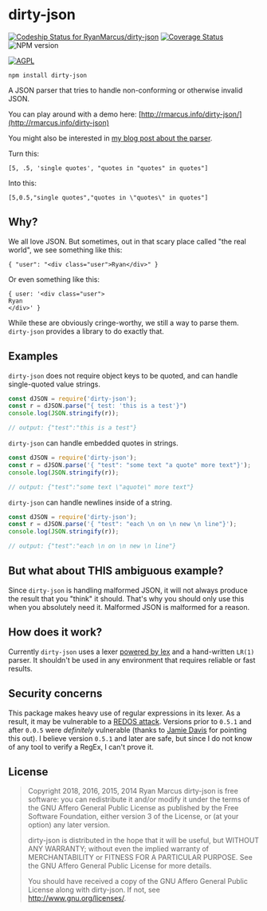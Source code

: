 # dirty-json

[ ![Codeship Status for RyanMarcus/dirty-json](https://codeship.com/projects/cbc19870-2e42-0132-d30c-4adef3b19db7/status)](https://www.codeship.io/projects/39346)  [![Coverage Status](https://coveralls.io/repos/github/RyanMarcus/dirty-json/badge.svg?branch=master)](https://coveralls.io/github/RyanMarcus/dirty-json?branch=master) ![NPM version](https://badge.fury.io/js/dirty-json.svg)


[ ![AGPL](http://www.gnu.org/graphics/agplv3-155x51.png) ](http://www.gnu.org/licenses/agpl-3.0.en.html)


```
npm install dirty-json
```


A JSON parser that tries to handle non-conforming or otherwise invalid JSON.


You can play around with a demo here: [http://rmarcus.info/dirty-json/](http://rmarcus.info/dirty-json)

You might also be interested in [my blog post about the parser](http://rmarcus.info/blog/2014/10/05/dirty-json-parser.html).

Turn this:

    [5, .5, 'single quotes', "quotes in "quotes" in quotes"]

Into this:

    [5,0.5,"single quotes","quotes in \"quotes\" in quotes"]

## Why?
We all love JSON. But sometimes, out in that scary place called "the real world", we see something like this:

    { "user": "<div class="user">Ryan</div>" }

Or even something like this:

    { user: '<div class="user">
	Ryan
	</div>' }

While these are obviously cringe-worthy, we still a way to parse them. `dirty-json` provides a library to do exactly that.

## Examples
`dirty-json` does not require object keys to be quoted, and can handle single-quoted value strings.

```javascript
const dJSON = require('dirty-json');
const r = dJSON.parse("{ test: 'this is a test'}")
console.log(JSON.stringify(r));

// output: {"test":"this is a test"}
```

`dirty-json` can handle embedded quotes in strings.

```javascript
const dJSON = require('dirty-json');
const r = dJSON.parse('{ "test": "some text "a quote" more text"}');
console.log(JSON.stringify(r));

// output: {"test":"some text \"aquote\" more text"}
```

`dirty-json` can handle newlines inside of a string.

```javascript
const dJSON = require('dirty-json');
const r = dJSON.parse('{ "test": "each \n on \n new \n line"}');
console.log(JSON.stringify(r));

// output: {"test":"each \n on \n new \n line"}
```

## But what about THIS ambiguous example?
Since `dirty-json` is handling malformed JSON, it will not always produce the result that you "think" it should. That's why you should only use this when you absolutely need it. Malformed JSON is malformed for a reason.

## How does it work?
Currently `dirty-json` uses a lexer [powered by lex](https://github.com/aaditmshah/lexer) and a hand-written `LR(1)` parser. It shouldn't be used in any environment that requires reliable or fast results.

## Security concerns

This package makes heavy use of regular expressions in its lexer. As a result, it may be vulnerable to a [REDOS attack](https://snyk.io/blog/redos-and-catastrophic-backtracking). Versions prior to `0.5.1` and after `0.0.5` were *definitely* vulnerable (thanks to [Jamie Davis](http://people.cs.vt.edu/~davisjam/) for pointing this out). I believe version `0.5.1` and later are safe, but since I do not know of any tool to verify a RegEx, I can't prove it. 

## License
> Copyright 2018, 2016, 2015, 2014 Ryan Marcus
> dirty-json is free software: you can redistribute it and/or modify
> it under the terms of the GNU Affero General Public License as published by
> the Free Software Foundation, either version 3 of the License, or
> (at your option) any later version.
> 
> dirty-json is distributed in the hope that it will be useful,
> but WITHOUT ANY WARRANTY; without even the implied warranty of
> MERCHANTABILITY or FITNESS FOR A PARTICULAR PURPOSE.  See the
> GNU Affero General Public License for more details.
> 
> You should have received a copy of the GNU Affero General Public License
> along with dirty-json.  If not, see <http://www.gnu.org/licenses/>.
